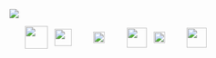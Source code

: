 [github]:https://github.com/crbyxwpzfl/crbyxwpzfl/discussions
[twitter]:https://twitter.com/crbyxwpzfl
[facebook]:https://facebook.com/crbyxwpzfl
[snapchat]:https://snapchat.com/add/crbyxwpzfl
[paypal]:https://paypal.me/crbyxwpzfl
[applemusic]:https://music.apple.com/profile/crbyxwpzfl

[nvim]:https://gist.github.com/crbyxwpzfl/322ad5225cbffe799a78a37e896197a4
[git]:https://gist.github.com/crbyxwpzfl/d0c106a976e0572d7741d063d078e332
[ffmpeg]:https://github.com/GyanD/codexffmpeg
[gists]:https://gist.github.com/crbyxwpzfl
[nodejs]:https://gist.github.com/crbyxwpzfl/b5e9597a82f4082209491f32b90af816
[python]:https://gist.github.com/crbyxwpzfl/d95a2e2a90a96a70bd8f37c5ca71308a
[ff]:https://github.com/crbyxwpzfl/ff
[spinala]:https://github.com/crbyxwpzfl/spinala
[rogflow]:https://github.com/crbyxwpzfl/rogflow
[mini]:https://github.com/crbyxwpzfl/mini

[<img src="https://pbs.twimg.com/profile_banners/2177054297/1512901091/1500x500" />][twitter]

[<img align="center" src="https://user-images.githubusercontent.com/60987359/110212615-81a4ef00-7e9c-11eb-8374-1d36e8428969.png" height="15" />][git]
&nbsp;
[<img align="center" src="https://user-images.githubusercontent.com/60987359/110212616-823d8580-7e9c-11eb-87d1-0ea914870bee.png" height="40" />][ffmpeg]
&nbsp;
[<img align="center" src="https://user-images.githubusercontent.com/60987359/110212617-82d61c00-7e9c-11eb-820b-f61e564868b2.png" height="30" />][nvim]
&nbsp;
[<img align="center" src="https://user-images.githubusercontent.com/60987359/110212618-82d61c00-7e9c-11eb-90f7-af0c1f6b9922.png" height="15" />][python]
&nbsp;
[<img align="center" src="https://user-images.githubusercontent.com/60987359/110212620-836eb280-7e9c-11eb-8755-be547b25a1a1.png" height="20" />][nodejs]
&nbsp;
[<img align="center" src="https://user-images.githubusercontent.com/60987359/110212621-836eb280-7e9c-11eb-8a02-d451c7c0abb0.png" height="15" />][gists]
&nbsp;
[<img align="center" src="https://user-images.githubusercontent.com/60987359/116067629-9bd3a000-a689-11eb-810b-4f25d04086c7.png" height="35" />][ff]
&nbsp;
[<img align="center" src="https://user-images.githubusercontent.com/60987359/154953302-594f42d4-760e-4da2-8e16-5223199d7eca.png" height="20" />][mini]
&nbsp;
[<img align="center" src="https://user-images.githubusercontent.com/60987359/154962116-0203f1e0-8549-428a-b322-0a7a08c65baf.png" height="15" />][rogflow]
&nbsp;
[<img align="center" src="https://user-images.githubusercontent.com/60987359/116075512-54521180-a693-11eb-83c0-93221bd00f28.png" height="35" />][spinala]
&nbsp;

[<img align="right" src="https://user-images.githubusercontent.com/60987359/110203036-2d821680-7e6c-11eb-9527-5d9d74d4a274.png" width="13" height="13" />][paypal]
&nbsp;
[<img align="right" src="https://user-images.githubusercontent.com/60987359/110144639-d8e18b80-7dd8-11eb-802e-722045971ed9.png" width="13" height="13" />][facebook]
&nbsp;
[<img align="right" src="https://user-images.githubusercontent.com/60987359/110201339-d9beff80-7e62-11eb-98d2-7079db37dacf.png" width="13" height="13" />][twitter]
&nbsp;
[<img align="right" src="https://user-images.githubusercontent.com/60987359/110144767-fd3d6800-7dd8-11eb-91a3-8e36cb6d30ed.png" width="13" height="13" />][snapchat]
&nbsp;
[<img align="right" src="https://user-images.githubusercontent.com/60987359/110144629-d5e69b00-7dd8-11eb-87e9-603d613ff9d8.png" width="13" height="13" />][github]
&nbsp;
[<img align="right" src="https://user-images.githubusercontent.com/60987359/110204874-af2a7200-7e75-11eb-862a-81ded242801f.png" height="11" />][applemusic]
&nbsp;

